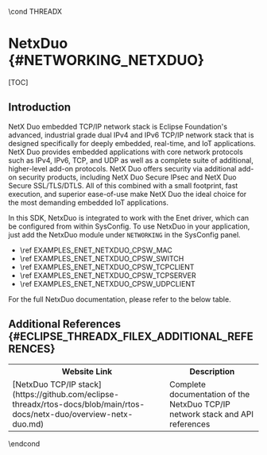 \cond THREADX
# NetxDuo {#NETWORKING_NETXDUO}

[TOC]

## Introduction

NetX Duo embedded TCP/IP network stack is Eclipse Foundation's advanced, industrial grade dual IPv4 and IPv6 TCP/IP network stack that is designed specifically for deeply embedded, real-time, and IoT applications. NetX Duo provides embedded applications with core network protocols such as IPv4, IPv6, TCP, and UDP as well as a complete suite of additional, higher-level add-on protocols. NetX Duo offers security via additional add-on security products, including NetX Duo Secure IPsec and NetX Duo Secure SSL/TLS/DTLS. All of this combined with a small footprint, fast execution, and superior ease-of-use make NetX Duo the ideal choice for the most demanding embedded IoT applications.

In this SDK, NetxDuo is integrated to work with the Enet driver, which can be configured from within SysConfig. To use NetxDuo in your application, just add the NetxDuo module under `NETWORKING` in the SysConfig panel.

- \ref EXAMPLES_ENET_NETXDUO_CPSW_MAC
- \ref EXAMPLES_ENET_NETXDUO_CPSW_SWITCH
- \ref EXAMPLES_ENET_NETXDUO_CPSW_TCPCLIENT
- \ref EXAMPLES_ENET_NETXDUO_CPSW_TCPSERVER
- \ref EXAMPLES_ENET_NETXDUO_CPSW_UDPCLIENT

For the full NetxDuo documentation, please refer to the below table.

## Additional References {#ECLIPSE_THREADX_FILEX_ADDITIONAL_REFERENCES}

<table>
<tr>
    <th>Website Link
    <th>Description
</tr>
<tr>
    <td>[NetxDuo TCP/IP stack](https://github.com/eclipse-threadx/rtos-docs/blob/main/rtos-docs/netx-duo/overview-netx-duo.md)
    <td>Complete documentation of the NetxDuo TCP/IP network stack and API references
</tr>
</table>
\endcond